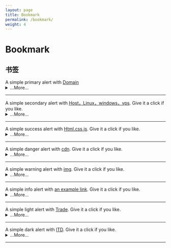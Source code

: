```yaml
---
layout: page
title: Bookmark
permalink: /bookmark/
weight: 4
---
```


# **Bookmark**
 <!-- alert警告框 -->
  <h2 id="list-group"> 书签</h2>
   <!-- Domain -->
<div class="alert alert-primary" role="alert">
  A simple primary alert with <a href="#" class="alert-link">Domain</a>
</div>
<details>
    <summary class="text-monospace">...More...</summary>
  <figure class="highlight">
<!-- alert警告框链接 -->
  <h2 id="list-group"> 警告框链接</h2>
<a class="btn btn-outline-primary" href="#" role="button">primary</a>
<a class="btn btn-outline-secondary" href="#" role="button">secondary</a>
<a class="btn btn-outline-success" href="#" role="button">success</a>
<a class="btn btn-outline-danger" href="#" role="button">danger</a>
<a class="btn btn-outline-warning" href="#" role="button">warning</a>
<a class="btn btn-outline-info" href="#" role="button">info</a>
<a class="btn btn-outline-light" href="#" role="button">light</a>
<a class="btn btn-outline-dark" href="#" role="button">dark</a>
  </figure>
</details>
<hr class="my-5">

<!-- Host，Linux，windows，vps -->
<div class="alert alert-secondary" role="alert">
  A simple secondary alert with <a href="#" class="alert-link">Host，Linux，windows，vps</a>. Give it a click if you like.
</div>
<details>
    <summary class="text-monospace">...More...</summary>
  <figure class="highlight">
 <div class="list-group my-3">
  <a class="list-group-item active disabled text-white">Host，Linux，windows，vps</a>
  <a class="list-group-item list-group-item-action" href="https://icp.me/docs">Headers</a>
  <a class="list-group-item list-group-item-action" href="#">Emphasis</a>
</div>
  </figure>
</details>
<hr class="my-5">
<!-- Html.css.js -->
<div class="alert alert-success" role="alert">
  A simple success alert with <a href="#" class="alert-link">Html.css.js</a>. Give it a click if you like.
</div>
<details>
    <summary class="text-monospace">...More...</summary>
  <figure class="highlight">
 <div class="container text-center">
  <div class="row row-cols-2 row-cols-lg-5 g-2 g-lg-3">
    <div class="col">
      <div class="p-3"><a href="https://www.google.com">I’m a link</a></div>
    </div>
    <div class="col">
      <div class="p-3"><a href="https://www.google.com">I’m a link</a></div>
    </div>
    <div class="col">
      <div class="p-3"><a href="https://www.google.com">I’m a link</a></div>
    </div>
  </div>
</div>
  </figure>
</details>
<hr class="my-5">
<!-- cdn -->
<div class="alert alert-danger" role="alert">
  A simple danger alert with <a href="#" class="alert-link">cdn</a>. Give it a click if you like.
</div>
<details>
    <summary class="text-monospace">...More...</summary>
  <figure class="highlight">
<ul class="list-group list-group-flush">
  <li class="list-group-item"><a href="https://www.google.com">I’m a link</a></li>
  <li class="list-group-item"><a href="https://www.google.com">I’m a link</a></li>
  <li class="list-group-item"><a href="https://www.google.com">I’m a link</a></li>
  <li class="list-group-item"><a href="https://www.google.com">I’m a link</a></li>
  <li class="list-group-item"><a href="https://www.google.com">I’m a link</a></li>
</ul>
  </figure>
</details>
<hr class="my-5">
<!-- img -->
<div class="alert alert-warning" role="alert">
  A simple warning alert with <a href="#" class="alert-link">img</a>. Give it a click if you like.
</div>
<details>
    <summary class="text-monospace">...More...</summary>
  <figure class="highlight">
<nav style="--bs-breadcrumb-divider: '';" aria-label="breadcrumb">
  <ol class="breadcrumb">
    <li class="breadcrumb-item"><a href="#">Home</a></li>
    <li class="breadcrumb-item active" aria-current="page">Library</li>
  </ol>
</nav>
  </figure>
</details>
<hr class="my-5">
<!-- Html.css.js -->
<div class="alert alert-info" role="alert">
  A simple info alert with <a href="#" class="alert-link">an example link</a>. Give it a click if you like.
</div>
<details>
    <summary class="text-monospace">...More...</summary>
  <figure class="highlight">
<div class="btn-group" role="group" aria-label="Basic outlined example">
  <button type="button" class="btn btn-outline-primary"><a href="https://www.google.com">I’m a link</a></button>
  <button type="button" class="btn btn-outline-primary"><a href="https://www.google.com">I’m a link</a></button>
  <button type="button" class="btn btn-outline-primary"><a href="https://www.google.com">I’m a link</a></button>
</div>
  </figure>
</details>
<hr class="my-5">

<!-- Trade -->
<div class="alert alert-dark" role="alert">
  A simple light alert with <a href="#" class="alert-link">Trade</a>. Give it a click if you like.
</div>
<details>
    <summary class="text-monospace">...More...</summary>
  <figure class="highlight">
   
<!-- link -->  
      <div class="list-group list-group-flush"> 
       <div class="btn-group" role="group" aria-label="Basic outlined example">  
      <!-- <div class="list-group"> 表格--> 
        
    <a class="list-group-item list-group-item-action d-flex align-items-center" href="https://archive.vip">
      <img src="https://archive.vip/apple-touch-icon.png" alt="archive.vip" width="32" height="32" class="rounded me-2" loading="lazy">
      <span>
        <strong>档案</strong> archive.vip
      </span>
    </a>
  
    <a class="list-group-item list-group-item-action d-flex align-items-center" href="https://suanm.ing">
      <img src="https://suanm.ing/apple-touch-icon.png" alt="算命" width="32" height="32" class="rounded me-2" loading="lazy">
      <span>
        <strong>算命</strong> https://suanm.ing
      </span>
    </a>
  
    <a class="list-group-item list-group-item-action d-flex align-items-center" href="https://wangm.ing">
      <img src="https://wangm.ing/apple-touch-icon.png" alt="网名" width="32" height="32" class="rounded me-2" loading="lazy">
      <span>
        <strong>网名</strong> https://wangm.ing
      </span>
    </a>

     <a class="list-group-item list-group-item-action d-flex align-items-center" href="https://shengm.ing">
      <img src="https://shengm.ing/apple-touch-icon.png" alt="生命" width="32" height="32" class="rounded me-2" loading="lazy">
      <span>
        <strong>生命</strong> https://shengm.ing
      </span>
    </a>

    <a class="list-group-item list-group-item-action d-flex align-items-center" href="https://jiam.ing">
      <img src="https://jiam.ing/apple-touch-icon.png" alt="贾明" width="32" height="32" class="rounded me-2" loading="lazy">
      <span>
        <strong>贾明</strong> https://jiam.ing
      </span>
    </a>

     <a class="list-group-item list-group-item-action d-flex align-items-center" href="https://jiem.ing">
      <img src="https://jiem.ing/apple-touch-icon.png" alt="解名" width="32" height="32" class="rounded me-2" loading="lazy">
      <span>
        <strong>借命</strong> https://jiem.ing
      </span>
    </a>
  
    <a class="list-group-item list-group-item-action d-flex align-items-center" href="https://icp.me">
      <img src="https://icp.me/assets/favicon.ico" alt="iCp.Me" width="32" height="32" class="rounded me-2" loading="lazy">
      <span>
        <strong>iCp.Me</strong> https://icp.me
      </span>
    </a>

   <a class="list-group-item list-group-item-action d-flex align-items-center" href="hbw.me">
      <img src="https://hbw.me/assets/images/hb.jpg" alt="hbw.mep" width="32" height="32" class="rounded me-2" loading="lazy">
      <span>
        <strong>HBw</strong> https://hbw.me
      </span>
    </a>
  
    <a class="list-group-item list-group-item-action d-flex align-items-center" href="https://huw.me">
      <img src="https://huw.me/favicon.ico" alt="HUw" width="32" height="32" class="rounded me-2" loading="lazy">
      <span>
        <strong>HUw</strong> https://huw.me
      </span>
    </a>
  
    <a class="list-group-item list-group-item-action d-flex align-items-center" href="https://gb.ooo">
       <svg class="bd-placeholder-img flex-shrink-0 me-2 rounded" width="32" height="32" class="rounded me-2" loading="lazy" xmlns="http://www.w3.org/2000/svg" role="img" aria-label="Placeholder: 32x32" preserveAspectRatio="xMidYMid slice" focusable="false">
        <rect width="100%" height="100%" fill="#ffb6c1"/><text x="50%" y="50%" fill="#ffb6c1" dy=".3em">32x32</text></svg>
      <span>
        <strong>GB </strong> https://gb.ooo
      </span>
    </a>

     <a class="list-group-item list-group-item-action d-flex align-items-center" href="https://kb.world">
       <svg class="bd-placeholder-img flex-shrink-0 me-2 rounded" width="32" height="32" class="rounded me-2" loading="lazy" xmlns="http://www.w3.org/2000/svg" role="img" aria-label="Placeholder: 32x32" preserveAspectRatio="xMidYMid slice" focusable="false">
        <rect width="100%" height="100%" fill="#20b2aa"/><text x="50%" y="50%" fill="#20b2aa" dy=".3em">32x32</text></svg>
      <span>
        <strong>KB</strong> https://kb.world
      </span>
    </a>

    <a class="list-group-item list-group-item-action d-flex align-items-center" href="https://ltd.md">
       <svg class="bd-placeholder-img flex-shrink-0 me-2 rounded" width="32" height="32" class="rounded me-2" loading="lazy" xmlns="http://www.w3.org/2000/svg" role="img" aria-label="Placeholder: 32x32" preserveAspectRatio="xMidYMid slice" focusable="false">
        <rect width="100%" height="100%" fill="#b0c4de"/><text x="50%" y="50%" fill="#b0c4de" dy=".3em">32x32</text></svg>
      <span>
        <strong>LTD</strong> https://ltd.md
      </span>
    </a>

     <a class="list-group-item list-group-item-action d-flex align-items-center" href="https://hello.ga">
         <svg class="bd-placeholder-img flex-shrink-0 me-2 rounded" width="32" height="32" class="rounded me-2" loading="lazy" xmlns="http://www.w3.org/2000/svg" role="img" aria-label="Placeholder: 32x32" preserveAspectRatio="xMidYMid slice" focusable="false">
        <rect width="100%" height="100%" fill="#faebd7"/><text x="50%" y="50%" fill="#faebd7" dy=".3em">32x32</text></svg>
      <span>
        <strong>Hello</strong> https://hello.ga
      </span>
    </a>
  
    <a class="list-group-item list-group-item-action d-flex align-items-center" href="https://pang.ge">
      <img src="https://pang.ge/favicon.ico" alt="pang.ge" width="32" height="32" class="rounded me-2" loading="lazy">
      <span>
        <strong>胖哥</strong> https://pang.ge
      </span>
    </a>

    <a class="list-group-item list-group-item-action d-flex align-items-center" href="https://126.world">
       <svg class="bd-placeholder-img flex-shrink-0 me-2 rounded" width="32" height="32" class="rounded me-2" loading="lazy" xmlns="http://www.w3.org/2000/svg" role="img" aria-label="Placeholder: 32x32" preserveAspectRatio="xMidYMid slice" focusable="false">
        <rect width="100%" height="100%" fill="#faebd7"/><text x="50%" y="50%" fill="#faebd7" dy=".3em">32x32</text></svg>
      <span>
        <strong>126</strong> https://126.world
      </span>
    </a>
  
    <a class="list-group-item list-group-item-action d-flex align-items-center" href="https://178.world">
   <svg class="bd-placeholder-img flex-shrink-0 me-2 rounded" width="32" height="32" class="rounded me-2" loading="lazy" xmlns="http://www.w3.org/2000/svg" role="img" aria-label="Placeholder: 32x32" preserveAspectRatio="xMidYMid slice" focusable="false">
        <rect width="100%" height="100%" fill="#00ffff"/><text x="50%" y="50%" fill="#00ffff" dy=".3em">32x32</text></svg>
      <span>
        <strong>178</strong> https://178.world
      </span>
    </a>

     <a class="list-group-item list-group-item-action d-flex align-items-center" href="https://188.world">
      <svg class="bd-placeholder-img flex-shrink-0 me-2 rounded" width="32" height="32" class="rounded me-2" loading="lazy" xmlns="http://www.w3.org/2000/svg" role="img" aria-label="Placeholder: 32x32" preserveAspectRatio="xMidYMid slice" focusable="false">
        <rect width="100%" height="100%" fill="#007bff"/><text x="50%" y="50%" fill="#007bff" dy=".3em">32x32</text></svg>
      <span>
        <strong>188</strong> https://188.world
      </span>
    </a>

    <a class="list-group-item list-group-item-action d-flex align-items-center" href="https://198.world">
      <svg class="bd-placeholder-img flex-shrink-0 me-2 rounded" width="32" height="32" class="rounded me-2" loading="lazy" xmlns="http://www.w3.org/2000/svg" role="img" aria-label="Placeholder: 32x32" preserveAspectRatio="xMidYMid slice" focusable="false">
        <rect width="100%" height="100%" fill="#7fffd4"/><text x="50%" y="50%" fill="#7fffd4" dy=".3em">32x32</text></svg>
      <span>
        <strong>198</strong> https://198.world
      </span>
    </a>

     <a class="list-group-item list-group-item-action d-flex align-items-center" href="https://258.world">
     <svg class="bd-placeholder-img flex-shrink-0 me-2 rounded" width="32" height="32" class="rounded me-2" loading="lazy" xmlns="http://www.w3.org/2000/svg" role="img" aria-label="Placeholder: 32x32" preserveAspectRatio="xMidYMid slice" focusable="false">
        <rect width="100%" height="100%" fill="#f5f5dc"/><text x="50%" y="50%" fill="#f5f5dc" dy=".3em">32x32</text></svg>
      <span>
        <strong>258</strong> https://258.world
      </span>
    </a>
  
    <a class="list-group-item list-group-item-action d-flex align-items-center" href="https://345.world">
       <svg class="bd-placeholder-img flex-shrink-0 me-2 rounded" width="32" height="32" class="rounded me-2" loading="lazy" xmlns="http://www.w3.org/2000/svg" role="img" aria-label="Placeholder: 32x32" preserveAspectRatio="xMidYMid slice" focusable="false">
        <rect width="100%" height="100%" fill="#f0f8ff"/><text x="50%" y="50%" fill="#f0f8ff" dy=".3em">32x32</text></svg>
      <span>
        <strong>345</strong> https://345.world
      </span>
    </a>

<a class="list-group-item list-group-item-action d-flex align-items-center" href="https://456.world">
     <svg class="bd-placeholder-img flex-shrink-0 me-2 rounded" width="32" height="32" class="rounded me-2" loading="lazy" xmlns="http://www.w3.org/2000/svg" role="img" aria-label="Placeholder: 32x32" preserveAspectRatio="xMidYMid slice" focusable="false">
        <rect width="100%" height="100%" fill="#ffe4c4"/><text x="50%" y="50%" fill="#ffe4c4" dy=".3em">32x32</text></svg>
      <span>
        <strong>456</strong> https://456.world
      </span>
    </a>
  
    <a class="list-group-item list-group-item-action d-flex align-items-center" href="https://567.world">
       <svg class="bd-placeholder-img flex-shrink-0 me-2 rounded" width="32" height="32" class="rounded me-2" loading="lazy" xmlns="http://www.w3.org/2000/svg" role="img" aria-label="Placeholder: 32x32" preserveAspectRatio="xMidYMid slice" focusable="false">
        <rect width="100%" height="100%" fill="#8a2be2"/><text x="50%" y="50%" fill="#8a2be2" dy=".3em">32x32</text></svg>
      <span>
        <strong>567</strong> https://567.world
      </span>
    </a>
  
    <a class="list-group-item list-group-item-action d-flex align-items-center" href="https://678.world">
       <svg class="bd-placeholder-img flex-shrink-0 me-2 rounded" width="32" height="32" class="rounded me-2" loading="lazy" xmlns="http://www.w3.org/2000/svg" role="img" aria-label="Placeholder: 32x32" preserveAspectRatio="xMidYMid slice" focusable="false">
        <rect width="100%" height="100%" fill="#000000"/><text x="50%" y="50%" fill="#000000" dy=".3em">32x32</text></svg>
      <span>
        <strong>678</strong> https://678.world
      </span>
    </a>

    <a class="list-group-item list-group-item-action d-flex align-items-center" href="https://789.world">
       <svg class="bd-placeholder-img flex-shrink-0 me-2 rounded" width="32" height="32" class="rounded me-2" loading="lazy" xmlns="http://www.w3.org/2000/svg" role="img" aria-label="Placeholder: 32x32" preserveAspectRatio="xMidYMid slice" focusable="false">
        <rect width="100%" height="100%" fill="#00bfff"/><text x="50%" y="50%" fill="#00bfff" dy=".3em">32x32</text></svg>
      <span>
        <strong>789</strong> https://789.world
      </span>
    </a>
        
     <a class="list-group-item list-group-item-action d-flex align-items-center" href="https://6789.world">
       <svg class="bd-placeholder-img flex-shrink-0 me-2 rounded" width="32" height="32" class="rounded me-2" loading="lazy" xmlns="http://www.w3.org/2000/svg" role="img" aria-label="Placeholder: 32x32" preserveAspectRatio="xMidYMid slice" focusable="false">
        <rect width="100%" height="100%" fill="#a52a2a"/><text x="50%" y="50%" fill="#a52a2a" dy=".3em">32x32</text></svg>
      <span>
        <strong>6789</strong> https://6789.world
      </span>
    </a>

       <a class="list-group-item list-group-item-action d-flex align-items-center" href="https://css.world">
       <svg class="bd-placeholder-img flex-shrink-0 me-2 rounded" width="32" height="32" class="rounded me-2" loading="lazy" xmlns="http://www.w3.org/2000/svg" role="img" aria-label="Placeholder: 32x32" preserveAspectRatio="xMidYMid slice" focusable="false">
        <rect width="100%" height="100%" fill="#deb887"/><text x="50%" y="50%" fill="#deb887" dy=".3em">32x32</text></svg>
      <span>
        <strong>css.world</strong> https://css.world
      </span>
    </a>
        
    <a class="list-group-item list-group-item-action d-flex align-items-center" href="https://stranger.world">
      <img src="https://icp.me/assets/favicon.ico" alt="stranger.world" width="32" height="32" class="rounded me-2" loading="lazy">
      <span>
        <strong>stranger.world</strong> https://stranger.world
      </span>
    </a>

   <a class="list-group-item list-group-item-action d-flex align-items-center" href="workgroup.world">
      <img src="https://workgroup.world/favicon.ico" alt="hbw.mep" width="32" height="32" class="rounded me-2" loading="lazy">
      <span>
        <strong>workgroup.world</strong> https://workgroup.world
      </span>
    </a>
        
       <a class="list-group-item list-group-item-action d-flex align-items-center" href="https://kb.world">
        <svg class="bd-placeholder-img flex-shrink-0 me-2 rounded" width="32" height="32" class="rounded me-2" loading="lazy" xmlns="http://www.w3.org/2000/svg" role="img" aria-label="Placeholder: 32x32" preserveAspectRatio="xMidYMid slice" focusable="false">
        <rect width="100%" height="100%" fill="#5f9ea0"/><text x="50%" y="50%" fill="#5f9ea0" dy=".3em">32x32</text></svg>
      <span>
        <strong>KB</strong> https://kb.world
      </span>
    </a>

    <a class="list-group-item list-group-item-action d-flex align-items-center" href="https://ltd.md">
       <svg class="bd-placeholder-img flex-shrink-0 me-2 rounded" width="32" height="32" class="rounded me-2" loading="lazy" xmlns="http://www.w3.org/2000/svg" role="img" aria-label="Placeholder: 32x32" preserveAspectRatio="xMidYMid slice" focusable="false">
        <rect width="100%" height="100%" fill="#6495ed"/><text x="50%" y="50%" fill="#6495ed" dy=".3em">32x32</text></svg>
      
      <span>
        <strong>LTD</strong> https://ltd.md
      </span>
    </a>

     <a class="list-group-item list-group-item-action d-flex align-items-center" href="https://hello.ga">
      <img src="http://fakeimg.pl/32x32" alt="Hello" width="32" height="32" class="rounded me-2" loading="lazy">
      <span>
        <strong>Hello</strong> https://hello.ga
      </span>
    </a>
  
  </div>
    <!-- link -->  
    
  </figure>
</details>
<hr class="my-5">

<!-- lTD -->
<div class="alert alert-light" role="alert">
  A simple dark alert with <a href="#" class="alert-link">lTD</a>. Give it a click if you like.
</div>
<details>
    <summary class="text-monospace">...More...</summary>
  <figure class="highlight">

   <div class="list-group">
  <a href="#" class="list-group-item list-group-item-action">A simple default list group item</a>
  <a href="#" class="list-group-item list-group-item-action list-group-item-primary">A simple primary list group item</a>
  <a href="#" class="list-group-item list-group-item-action list-group-item-secondary">A simple secondary list group item</a>
  <a href="#" class="list-group-item list-group-item-action list-group-item-success">A simple success list group item</a>
  <a href="#" class="list-group-item list-group-item-action list-group-item-danger">A simple danger list group item</a>
  <a href="#" class="list-group-item list-group-item-action list-group-item-warning">A simple warning list group item</a>
  <a href="#" class="list-group-item list-group-item-action list-group-item-info">A simple info list group item</a>
  <a href="#" class="list-group-item list-group-item-action list-group-item-light">A simple light list group item</a>
  <a href="#" class="list-group-item list-group-item-action list-group-item-dark">A simple dark list group item</a>


</div>

  </figure>
</details>
<hr class="my-5">
